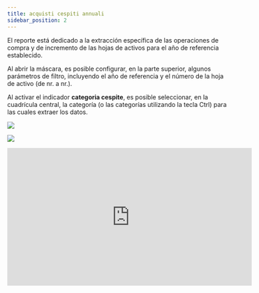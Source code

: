 ```yaml
---
title: acquisti cespiti annuali
sidebar_position: 2
---
```


El reporte está dedicado a la extracción específica de las operaciones de compra y de incremento de las hojas de activos para el año de referencia establecido.

Al abrir la máscara, es posible configurar, en la parte superior, algunos parámetros de filtro, incluyendo el año de referencia y el número de la hoja de activo (de nr. a nr.).

Al activar el indicador **categoria cespite**, es posible seleccionar, en la cuadrícula central, la categoría (o las categorías utilizando la tecla Ctrl) para las cuales extraer los datos.

![](/img/it-it/finance-area/fixed-assets/reports-fixed-assets/yearly-fixed-assets-purchase/image01.png)

![](/img/it-it/finance-area/fixed-assets/reports-fixed-assets/yearly-fixed-assets-purchase/image02.png)

<iframe width="560" height="315" src="https://www.youtube.com/embed/0vMJpldI7fw" title="YouTube video player" frameborder="0" allowfullscreen="true"></iframe>